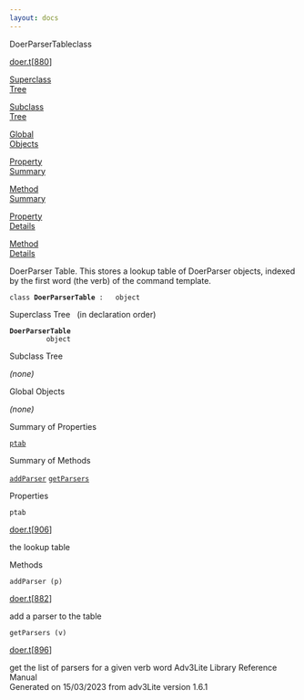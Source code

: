 ```yaml
---
layout: docs
---
```

<span class="title">DoerParserTable</span><span class="type">class</span>

[doer.t](../file/doer.t.html)\[[880](../source/doer.t.html#880)\]

[Superclass  
Tree](#_SuperClassTree_)

[Subclass  
Tree](#_SubClassTree_)

[Global  
Objects](#_ObjectSummary_)

[Property  
Summary](#_PropSummary_)

[Method  
Summary](#_MethodSummary_)

[Property  
Details](#_Properties_)

[Method  
Details](#_Methods_)



DoerParser Table. This stores a lookup table of DoerParser objects,
indexed by the first word (the verb) of the command template.

`class `**`DoerParserTable`**` :   object`



<span id="_SuperClassTree_"></span>



<span class="hdln">Superclass Tree</span>   (in declaration order)



**`DoerParserTable`**  
`         object`  
<span id="_SubClassTree_"></span>



<span class="hdln">Subclass Tree</span>  



*(none)* <span id="_ObjectSummary_"></span>



<span class="hdln">Global Objects</span>  



*(none)* <span id="_PropSummary_"></span>



<span class="hdln">Summary of Properties</span>  



[`ptab`](#ptab)

<span id="_MethodSummary_"></span>



<span class="hdln">Summary of Methods</span>  



[`addParser`](#addParser) [`getParsers`](#getParsers)

<span id="_Properties_"></span>



<span class="hdln">Properties</span>  



<span id="ptab"></span>

`ptab`

[doer.t](../file/doer.t.html)\[[906](../source/doer.t.html#906)\]



the lookup table



<span id="_Methods_"></span>



<span class="hdln">Methods</span>  



<span id="addParser"></span>

`addParser (p)`

[doer.t](../file/doer.t.html)\[[882](../source/doer.t.html#882)\]



add a parser to the table



<span id="getParsers"></span>

`getParsers (v)`

[doer.t](../file/doer.t.html)\[[896](../source/doer.t.html#896)\]



get the list of parsers for a given verb word
Adv3Lite Library Reference Manual  
Generated on 15/03/2023 from adv3Lite version 1.6.1



